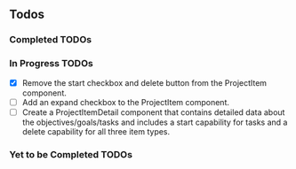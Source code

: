 ## Todos

### Completed TODOs

### In Progress TODOs

- [x] Remove the start checkbox and delete button from the ProjectItem component.
- [ ] Add an expand checkbox to the ProjectItem component.
- [ ] Create a ProjectItemDetail component that contains detailed data about the objectives/goals/tasks and includes a start capability for tasks and a delete capability for all three item types.

### Yet to be Completed TODOs
